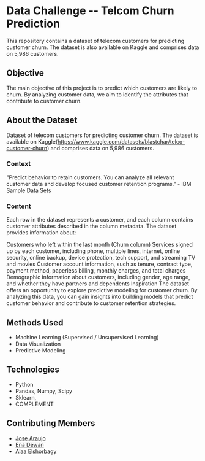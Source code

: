 # Data Challenge -- Telcom Churn Prediction

This repository contains a dataset of telecom customers for predicting customer churn. The dataset is also available on Kaggle and comprises data on 5,986 customers.

## Objective
The main objective of this project is to predict which customers are likely to churn. By analyzing customer data, we aim to identify the attributes that contribute to customer churn.

## About the Dataset
Dataset of telecom customers for predicting customer churn. The dataset is available on Kaggle(https://www.kaggle.com/datasets/blastchar/telco-customer-churn) and comprises data on 5,986 customers.
### Context
"Predict behavior to retain customers. You can analyze all relevant customer data and develop focused customer retention programs." - IBM Sample Data Sets

###  Content
Each row in the dataset represents a customer, and each column contains customer attributes described in the column metadata. The dataset provides information about:

Customers who left within the last month (Churn column)
Services signed up by each customer, including phone, multiple lines, internet, online security, online backup, device protection, tech support, and streaming TV and movies
Customer account information, such as tenure, contract type, payment method, paperless billing, monthly charges, and total charges
Demographic information about customers, including gender, age range, and whether they have partners and dependents
Inspiration
The dataset offers an opportunity to explore predictive modeling for customer churn. By analyzing this data, you can gain insights into building models that predict customer behavior and contribute to customer retention strategies.

## Methods Used
* Machine Learning (Supervised / Unsupervised Learning)
* Data Visualization
* Predictive Modeling

## Technologies
* Python
* Pandas, Numpy, Scipy
* Sklearn, 
* COMPLEMENT

## Contributing Members
* [Jose Araujo](https://github.com/gordoaraujo)
* [Ena Dewan](https://github.com/enadewan)
* [Alaa Elshorbagy](https://github.com/AlaaElshorbagy)
